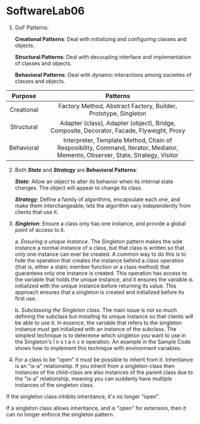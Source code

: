 # SoftwareLab06

1. GoF Patterns:

    **Creational Patterns**: Deal with initializing and configuring classes and objects.

    **Structural Patterns**: Deal with decoupling interface and implementation of classes and
objects.

    **Behavioral Patterns**: Deal with dynamic interactions among societies of classes and objects.

| Purpose | Patterns |
| :-----: | :-----: |
| Creational | Factory Method, Abstract Factory, Builder, Prototype, Singleton | 
| Structural | Adapter (class), Adapter (object), Bridge, Composite, Decorator, Facade, Flyweight, Proxy|
| Behavioral | Interpreter, Template Method, Chain of Resposibility, Command, Iterator, Mediator, Memento, Observer, State, Strategy, Visitor |

2. Both **_State_** and **_Strategy_** are **Behavioral Patterns**:

    **_State_**: Allow an object to alter its behavior when its internal state changes. The object will appear to change its class.

    **_Strategy_**: Define a family of algorithms, encapsulate each one, and make them interchangeable; lets the algorithm vary independently from clients that use it.

3. **_Singleton_**: Ensure a class only has one instance, and provide a global point of access to it.

   a. _Ensuring a unique instance_. The Singleton pattern makes the sole instance a normal instance of a class, but that class is written so that only one instance can ever be created. A common way to do this is to hide the operation that creates the instance behind a class operation (that is, either a static member function or a class method) that guarantees only one instance is created. This operation has access to the variable that holds the unique instance, and it ensures the variable is initialized with the unique instance before returning its value. This approach ensures that a singleton is created and initialized before its first use.

   b. _Subclassing the Singleton class_. The main issue is not so much defining the subclass but installing its unique instance so that clients will be able to use it. In essence, the variable that refers to the singleton instance must get initialized with an instance of the subclass. The simplest technique is to determine which singleton you want to use in the Singleton's I n s t a n c e operation. An example in the Sample Code shows how to implement this technique with environment variables.

4. For a class to be "open" it must be possible to inherit from it. Inheritance is an "is-a" relationship. If you inherit from a singleton-class then instances of the child-class are also instances of the parent class due to the "is-a" relationship, meaning you can suddenly have multiple instances of the singleton class.

If the singleton class inhibits inheritance, it's no longer "open".

If a singleton class allows inheritance, and is "open" for extension, then it can no longer enforce the singleton pattern.
